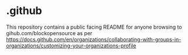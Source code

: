 # .github

This repository contains a public facing README for anyone browsing to gihub.com/blockopensource as per https://docs.github.com/en/organizations/collaborating-with-groups-in-organizations/customizing-your-organizations-profile

